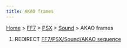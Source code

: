 ```yaml
---
title: AKAO frames
---
```


[Home](Main%20Page.md) > [FF7](FF7.md) > [PSX](FF7/PSX.md) > [Sound](FF7/PSX/Sound.md) > AKAO frames

1.  REDIRECT [FF7/PSX/Sound/AKAO sequence][]

  [FF7/PSX/Sound/AKAO sequence]: ../AKAO%20sequence.md "wikilink"
